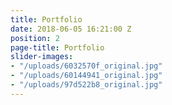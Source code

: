 ```yaml
---
title: Portfolio
date: 2018-06-05 16:21:00 Z
position: 2
page-title: Portfolio
slider-images:
- "/uploads/6032570f_original.jpg"
- "/uploads/60144941_original.jpg"
- "/uploads/97d522b8_original.jpg"
---
```



